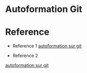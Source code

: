 # Autoformation Git


# Reference 
- Reference 1 
[autoformation sur git](https://www.atlassian.com/git/tutorials)

- Reference 2
  
[autoformation sur git](https://training.github.com/downloads/github-git-cheat-sheet/)